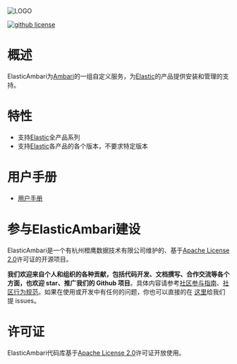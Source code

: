 ![LOGO](https://tva1.sinaimg.cn/mw690/703708dcly1gjw9vsgiz0j20m80gomx2.jpg)

[![github license](https://img.shields.io/badge/license-apache2.0-blue.svg)](https://www.apache.org/licenses/LICENSE-2.0)

# 概述

ElasticAmbari为[Ambari](https://ambari.apache.org/)的一组自定义服务，为[Elastic](https://www.elastic.co/)的产品提供安装和管理的支持。

# 特性

- 支持[Elastic](https://www.elastic.co/)全产品系列
- 支持[Elastic](https://www.elastic.co/)各产品的各个版本，不要求特定版本

# 用户手册

- [用户手册](docs/USER_MANUAL_CN/README.md)

# 参与ElasticAmbari建设

ElasticAmbari是一个有杭州橙鹰数据技术有限公司维护的、基于[Apache License 2.0](https://www.apache.org/licenses/LICENSE-2.0)许可证的开源项目。

**我们欢迎来自个人和组织的各种贡献，包括代码开发、文档撰写、合作交流等各个方面，也欢迎 star、推广我们的 Github 项目**。具体内容请参考[社区参与指南](docs/CONTRIBUTING.md)、[社区行为规范](docs/CODE_OF_CONDUCT.md)。如果在使用或开发中有任何的问题，你也可以直接的在 [这里](https://github.com/ChengYingOpenSource/ElasticAmbari/issues/new)给我们提 issues。

# 许可证

ElasticAmbari代码库基于[Apache License 2.0](https://www.apache.org/licenses/LICENSE-2.0)许可证开放使用。